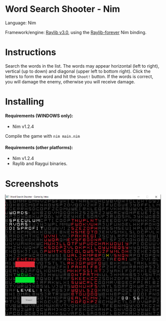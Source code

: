 # Word Search Shooter - Nim

Language: Nim

Framework/engine: [Raylib v3.0](https://www.raylib.com/), using the [Raylib-forever](https://github.com/Guevara-chan/Raylib-Forever/) Nim binding.

# Instructions

Search the words in the list. The words may appear horizontal (left to right), vertical (up to down) and diagonal (upper left to bottom right).
Click the letters to form the word and hit the `Shoot!` button. If the words is correct, you will damage the enemy, otherwise you will receive damage.

# Installing

#### Requirements (WINDOWS only):
* Nim v1.2.4

Compile the game with `nim main.nim`

#### Requirements (other platforms):
* Nim v1.2.4
* Raylib and Raygui binaries.


# Screenshots

![](/Word%20Search%20Shooter%20-%20Nim/WSS-nim.png)
